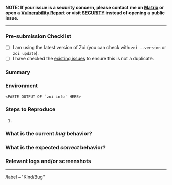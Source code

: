 <!-- Please prefix your title with "[BUG]" -->

**NOTE: If your issue is a security concern, please contact me on [Matrix](https://matrix.to/#/@ZilloweZ:matrix.org>) or open a [Vulnerability Report](https://gitlab.com/Zillowe/Zillwen/Zusty/Zoi/-/security/vulnerabilities/new) or visit [SECURITY](https://gitlab.com/Zillowe/Zillwen/Zusty/Zoi/-/blob/main/SECURITY.md) instead of opening a public issue.**

---

### Pre-submission Checklist

<!--
Please read this!
- Please speak English, as this is the language all maintainers can speak and write.
- Be as clear and concise as possible.
- Be civil, and follow the Zoi Code of Conduct.
- Please give all relevant information below for bug reports, as incomplete details may result in the issue not being considered.
-->

- [ ] I am using the latest version of Zoi (you can check with `zoi --version` or `zoi update`).
- [ ] I have checked the [existing issues](https://gitlab.com/Zillowe/Zillwen/Zusty/Zoi/-/issues?scope=all&state=all&label_name[]=Kind%2FBug) to ensure this is not a duplicate.

### Summary

<!-- Summarize the bug you've encountered in one or two concise sentences. -->

### Environment

<!--
Run the `zoi info` command and paste the output here. This provides all the necessary environment details.
-->

```
<PASTE OUTPUT OF `zoi info` HERE>
```

### Steps to Reproduce

<!--
How can we reproduce the issue? This is the most important part of any bug report!
Please provide a clear, step-by-step list of actions.
-->

1.

### What is the current *bug* behavior?

<!-- What actually happens when you follow the steps above? -->

### What is the expected *correct* behavior?

<!-- What should have happened instead? -->

### Relevant logs and/or screenshots

<!--
If applicable, paste any relevant logs or add screenshots to help explain your problem.
For commands that fail, please re-run them with as much detail as possible.
-->

---

/label ~"Kind/Bug"
